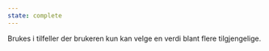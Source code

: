 ```yaml
---
state: complete
---
```

Brukes i tilfeller der brukeren kun kan velge en verdi blant flere tilgjengelige.

